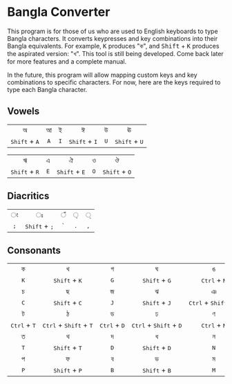 # Bangla Converter

This program is for those of us who are used to English keyboards to type Bangla characters. It converts keypresses and key combinations into their Bangla equivalents. For example, <kbd>K</kbd> produces "ক", and <kbd>Shift</kbd> + <kbd>K</kbd> produces the aspirated version: "খ". This tool is still being developed. Come back later for more features and a complete manual.

In the future, this program will allow mapping custom keys and key combinations to specific characters. For now, here are the keys required to type each Bangla character.

## Vowels

|         |         |         |         |         |         |
| :-----: | :-----: | :-----: | :-----: | :-----: | :-----: |
| &#2437; | &#2438; | &#2439; | &#2440; | &#2441; | &#2442; |
| <kbd>Shift</kbd>&nbsp;+&nbsp;<kbd>A</kbd> | <kbd>A</kbd> | <kbd>I</kbd> | <kbd>Shift</kbd>&nbsp;+&nbsp;<kbd>I</kbd> | <kbd>U</kbd> | <kbd>Shift</kbd>&nbsp;+&nbsp;<kbd>U</kbd> |

|         |         |         |         |         |
| :-----: | :-----: | :-----: | :-----: | :-----: |
| &#2443; | &#2447; | &#2448; | &#2451; | &#2452; |
| <kbd>Shift</kbd>&nbsp;+&nbsp;<kbd>R</kbd> | <kbd>E</kbd> | <kbd>Shift</kbd>&nbsp;+&nbsp;<kbd>E</kbd> | <kbd>O</kbd> | <kbd>Shift</kbd>&nbsp;+&nbsp;<kbd>O</kbd> |

## Diacritics

|         |         |         |         |         |
| :-----: | :-----: | :-----: | :-----: | :-----: |
| &#2434; | &#2435; | &#2433; | &#2492; | &#2509; | 
| <kbd>;</kbd> | <kbd>Shift</kbd>&nbsp;+&nbsp;<kbd>;</kbd> | <kbd>`</kbd> | <kbd>.</kbd> | <kbd>,</kbd> |

## Consonants

|         |         |         |         |         |
| :-----: | :-----: | :-----: | :-----: | :-----: |
| &#2453; | &#2454; | &#2455; | &#2456; | &#2457; |
| <kbd>K</kbd> | <kbd>Shift</kbd>&nbsp;+&nbsp;<kbd>K</kbd> | <kbd>G</kbd> | <kbd>Shift</kbd>&nbsp;+&nbsp;<kbd>G</kbd> | <kbd>Ctrl</kbd>&nbsp;+&nbsp;<kbd>N</kbd> |
| &#2458; | &#2459; | &#2460; | &#2461; | &#2462; |
| <kbd>C</kbd> | <kbd>Shift</kbd>&nbsp;+&nbsp;<kbd>C</kbd> | <kbd>J</kbd> | <kbd>Shift</kbd>&nbsp;+&nbsp;<kbd>J</kbd> | <kbd>Ctrl</kbd>&nbsp;+&nbsp;<kbd>Shift</kbd>&nbsp;+&nbsp;<kbd>N</kbd> |
| &#2463; | &#2464; | &#2465; | &#2466; | &#2467; |
| <kbd>Ctrl</kbd>&nbsp;+&nbsp;<kbd>T</kbd> | <kbd>Ctrl</kbd>&nbsp;+&nbsp;<kbd>Shift</kbd>&nbsp;+&nbsp;<kbd>T</kbd> | <kbd>Ctrl</kbd>&nbsp;+&nbsp;<kbd>D</kbd> | <kbd>Ctrl</kbd>&nbsp;+&nbsp;<kbd>Shift</kbd>&nbsp;+&nbsp;<kbd>D</kbd> | <kbd>Ctrl</kbd>&nbsp;+&nbsp;<kbd>N</kbd> |
| &#2468; | &#2469; | &#2470; | &#2471; | &#2472; |
| <kbd>T</kbd> | <kbd>Shift</kbd>&nbsp;+&nbsp;<kbd>T</kbd> | <kbd>D</kbd> | <kbd>Shift</kbd>&nbsp;+&nbsp;<kbd>D</kbd> | <kbd>N</kbd> |
| &#2474; | &#2475; | &#2476; | &#2477; | &#2478; |
| <kbd>P</kbd> | <kbd>Shift</kbd>&nbsp;+&nbsp;<kbd>P</kbd> | <kbd>B</kbd> | <kbd>Shift</kbd>&nbsp;+&nbsp;<kbd>B</kbd> | <kbd>M</kbd> | 
